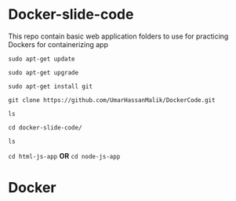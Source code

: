 # Docker-slide-code

This repo contain basic web application folders to use for practicing Dockers for containerizing app

```
sudo apt-get update
```
```
sudo apt-get upgrade
```
```
sudo apt-get install git
```


```
git clone https://github.com/UmarHassanMalik/DockerCode.git
```
```
ls
```
```
cd docker-slide-code/
```
```
ls
```



`cd html-js-app` **OR** `cd node-js-app`
# Docker
